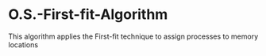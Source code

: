 # O.S.-First-fit-Algorithm
This algorithm applies the First-fit technique to assign processes to memory locations
